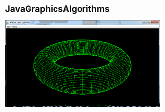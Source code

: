 # JavaGraphicsAlgorithms
![alt text](https://github.com/k1s4g4/JavaGraphicsAlgorithms/blob/master/pics/hiddenLines.png)

